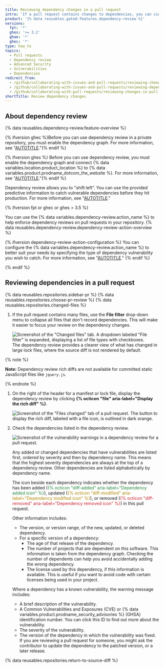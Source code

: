 ```yaml
---
title: Reviewing dependency changes in a pull request
intro: 'If a pull request contains changes to dependencies, you can view a summary of what has changed and whether there are known vulnerabilities in any of the dependencies.'
product: '{% data reusables.gated-features.dependency-review %}'
versions:
  fpt: '*'
  ghes: '>= 3.2'
  ghae: '*'
  ghec: '*'
type: how_to
topics:
  - Pull requests
  - Dependency review
  - Advanced Security
  - Vulnerabilities
  - Dependencies
redirect_from:
  - /github/collaborating-with-issues-and-pull-requests/reviewing-changes-in-pull-requests/reviewing-dependency-changes-in-a-pull-request
  - /github/collaborating-with-issues-and-pull-requests/reviewing-dependency-changes-in-a-pull-request
  - /github/collaborating-with-pull-requests/reviewing-changes-in-pull-requests/reviewing-dependency-changes-in-a-pull-request
shortTitle: Review dependency changes
---
```

<!--Marketing-LINK: From /features/security/software-supply-chain page "Sign up for the dependency review beta" and "Reviewing dependency changes in a pull request".-->

## About dependency review

{% data reusables.dependency-review.feature-overview %}

{% ifversion ghec %}Before you can use dependency review in a private repository, you must enable the dependency graph. For more information, see "[AUTOTITLE](/code-security/supply-chain-security/understanding-your-software-supply-chain/exploring-the-dependencies-of-a-repository#enabling-and-disabling-the-dependency-graph-for-a-private-repository)."{% endif %}

{% ifversion ghes %} Before you can use dependency review, you must enable the dependency graph and connect {% data variables.location.product_location %} to {% data variables.product.prodname_dotcom_the_website %}. For more information, see "[AUTOTITLE](/admin/configuration/configuring-github-connect/enabling-dependabot-for-your-enterprise)."{% endif %}

Dependency review allows you to "shift left". You can use the provided predictive information to catch vulnerable dependencies before they hit production. For more information, see "[AUTOTITLE](/code-security/supply-chain-security/understanding-your-software-supply-chain/about-dependency-review)."

{% ifversion fpt or ghec or ghes > 3.5 %}

You can use the {% data variables.dependency-review.action_name %} to help enforce dependency reviews on pull requests in your repository. {% data reusables.dependency-review.dependency-review-action-overview %}

{% ifversion dependency-review-action-configuration %}
You can configure the {% data variables.dependency-review.action_name %} to better suit your needs by specifying the type of dependency vulnerability you wish to catch. For more information, see "[AUTOTITLE](/code-security/supply-chain-security/understanding-your-software-supply-chain/configuring-dependency-review#configuring-the-dependency-review-github-action)."
{% endif %}

{% endif %}
## Reviewing dependencies in a pull request

{% data reusables.repositories.sidebar-pr %}
{% data reusables.repositories.choose-pr-review %}
{% data reusables.repositories.changed-files %}

1. If the pull request contains many files, use the **File filter** drop-down menu to collapse all files that don't record dependencies. This will make it easier to focus your review on the dependency changes.

   ![Screenshot of the "Changed files" tab. A dropdown labeled "File filter" is expanded, displaying a list of file types with checkboxes.](/assets/images/help/pull_requests/file-filter-menu-json.png)
   The dependency review provides a clearer view of what has changed in large lock files, where the source diff is not rendered by default.

  {% note %}

   **Note:** Dependency review rich diffs are not available for committed static JavaScript files like `jquery.js`.

   {% endnote %}

1. On the right of the header for a manifest or lock file, display the dependency review by clicking **{% octicon "file" aria-label="Display the rich diff" %}**.

    ![Screenshot of the "Files changed" tab of a pull request. The button to display the rich diff, labeled with a file icon, is outlined in dark orange.](/assets/images/help/pull_requests/dependency-review-rich-diff.png)

2. Check the dependencies listed in the dependency review.

   ![Screenshot of the vulnerability warnings in a dependency review for a pull request.](/assets/images/help/pull_requests/dependency-review-vulnerability.png)

   Any added or changed dependencies that have vulnerabilities are listed first, ordered by severity and then by dependency name. This means that the highest severity dependencies are always at the top of a dependency review. Other dependencies are listed alphabetically by dependency name.

   The icon beside each dependency indicates whether the dependency has been added (<span style="color:#22863a">{% octicon "diff-added" aria-label="Dependency added icon" %}</span>), updated (<span style="color:#b08800">{% octicon "diff-modified" aria-label="Dependency modified icon" %}</span>), or removed (<span style="color:#cb2431">{% octicon "diff-removed" aria-label="Dependency removed icon" %}</span>) in this pull request.

   Other information includes:

   - The version, or version range, of the new, updated, or deleted dependency.
   - For a specific version of a dependency:
      - The age of that release of the dependency.
      - The number of projects that are dependent on this software. This information is taken from the dependency graph. Checking the number of dependents can help you avoid accidentally adding the wrong dependency.
      - The license used by this dependency, if this information is available. This is useful if you want to avoid code with certain licenses being used in your project.

   Where a dependency has a known vulnerability, the warning message includes:

   - A brief description of the vulnerability.
   - A Common Vulnerabilities and Exposures (CVE) or {% data variables.product.prodname_security_advisories %} (GHSA) identification number. You can click this ID to find out more about the vulnerability.
   - The severity of the vulnerability.
   - The version of the dependency in which the vulnerability was fixed. If you are reviewing a pull request for someone, you might ask the contributor to update the dependency to the patched version, or a later release.

{% data reusables.repositories.return-to-source-diff %}
